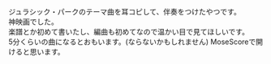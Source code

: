 ジュラシック・パークのテーマ曲を耳コピして、伴奏をつけたやつです。  
神映画でした。  
楽譜とか初めて書いたし、編曲も初めてなので温かい目で見てほしいです。  
5分くらいの曲になるとおもいます。(ならないかもしれません)
MoseScoreで開けると思います。
